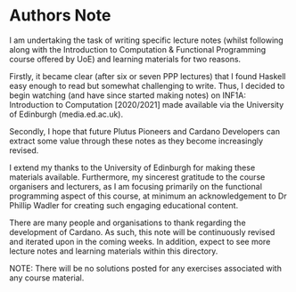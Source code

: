 # Authors Note

I am undertaking the task of writing specific lecture notes (whilst following along with the Introduction to Computation & Functional Programming course offered by UoE) and learning materials for two reasons.

Firstly, it became clear (after six or seven PPP lectures) that I found Haskell easy enough to read but somewhat challenging to write. Thus, I decided to begin watching (and have since started making notes) on INF1A: Introduction to Computation [2020/2021] made available via the University of Edinburgh (media.ed.ac.uk).

Secondly, I hope that future Plutus Pioneers and Cardano Developers can extract some value through these notes as they become increasingly revised.

I extend my thanks to the University of Edinburgh for making these materials available. Furthermore, my sincerest gratitude to the course organisers and lecturers, as I am focusing primarily on the functional programming aspect of this course, at minimum an acknowledgement to Dr Phillip Wadler for creating such engaging educational content.

There are many people and organisations to thank regarding the development of Cardano. As such, this note will be continuously revised and iterated upon in the coming weeks. In addition, expect to see more lecture notes and learning materials within this directory.

NOTE: There will be no solutions posted for any exercises associated with any course material.